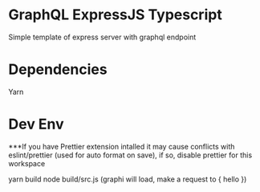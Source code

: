 # GraphQL ExpressJS Typescript

Simple template of express server with graphql endpoint

# Dependencies

Yarn

# Dev Env

***If you have Prettier extension intalled it may cause conflicts with eslint/prettier (used for auto format on save), if so, disable prettier for this workspace

yarn build
node build/src.js (graphi will load, make a request to { hello })